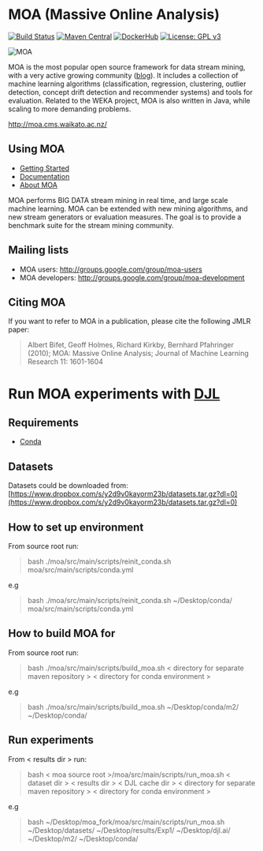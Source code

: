 # MOA (Massive Online Analysis)
[![Build Status](https://travis-ci.org/Waikato/moa.svg?branch=master)](https://travis-ci.org/Waikato/moa)
[![Maven Central](https://img.shields.io/maven-central/v/nz.ac.waikato.cms.moa/moa-pom.svg)](https://mvnrepository.com/artifact/nz.ac.waikato.cms)
[![DockerHub](https://img.shields.io/badge/docker-available-blue.svg?logo=docker)](https://hub.docker.com/r/waikato/moa)
[![License: GPL v3](https://img.shields.io/badge/License-GPLv3-blue.svg)](https://www.gnu.org/licenses/gpl-3.0)

![MOA][logo]

[logo]: http://moa.cms.waikato.ac.nz/wp-content/uploads/2014/11/LogoMOA.jpg "Logo MOA"

MOA is the most popular open source framework for data stream mining, with a very active growing community ([blog](http://moa.cms.waikato.ac.nz/blog/)). It includes a collection of machine learning algorithms (classification, regression, clustering, outlier detection, concept drift detection and recommender systems) and tools for evaluation. Related to the WEKA project, MOA is also written in Java, while scaling to more demanding problems.

http://moa.cms.waikato.ac.nz/

## Using MOA

* [Getting Started](http://moa.cms.waikato.ac.nz/getting-started/)
* [Documentation](http://moa.cms.waikato.ac.nz/documentation/)
* [About MOA](http://moa.cms.waikato.ac.nz/details/)

MOA performs BIG DATA stream mining in real time, and large scale machine learning. MOA can be extended with new mining algorithms, and new stream generators or evaluation measures. The goal is to provide a benchmark suite for the stream mining community. 

## Mailing lists
* MOA users: http://groups.google.com/group/moa-users
* MOA developers: http://groups.google.com/group/moa-development 

## Citing MOA
If you want to refer to MOA in a publication, please cite the following JMLR paper: 

> Albert Bifet, Geoff Holmes, Richard Kirkby, Bernhard Pfahringer (2010);
> MOA: Massive Online Analysis; Journal of Machine Learning Research 11: 1601-1604


# Run MOA experiments with [DJL](https://djl.ai)
## Requirements
* [Conda](https://docs.conda.io/projects/conda/en/latest/user-guide/install/index.html)
## Datasets
Datasets could be downloaded from:
[https://www.dropbox.com/s/y2d9v0kayorm23b/datasets.tar.gz?dl=0](https://www.dropbox.com/s/y2d9v0kayorm23b/datasets.tar.gz?dl=0)

## How to set up environment
From source root run:
> bash ./moa/src/main/scripts/reinit_conda.sh <directory for conda environment> moa/src/main/scripts/conda.yml

e.g
> bash ./moa/src/main/scripts/reinit_conda.sh ~/Desktop/conda/ moa/src/main/scripts/conda.yml
## How to build MOA for
From source root run:
> bash ./moa/src/main/scripts/build_moa.sh < directory for separate maven repository > < directory for conda environment >

e.g
> bash ./moa/src/main/scripts/build_moa.sh ~/Desktop/conda/m2/ ~/Desktop/conda/
## Run experiments
From < results dir > run:
> bash < moa source root >/moa/src/main/scripts/run_moa.sh < dataset dir > < results dir > < DJL cache dir > < directory for separate maven repository > < directory for conda environment >

e.g
> bash ~/Desktop/moa_fork/moa/src/main/scripts/run_moa.sh ~/Desktop/datasets/ ~/Desktop/results/Exp1/ ~/Desktop/djl.ai/ ~/Desktop/m2/ ~/Desktop/conda/


